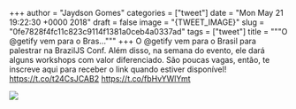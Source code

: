 
+++
author = "Jaydson Gomes"
categories = ["tweet"]
date = "Mon May 21 19:22:30 +0000 2018"
draft = false
image = "{TWEET_IMAGE}"
slug = "0fe7828f4fc11c823c9114f1381a0ceb4a0337ad"
tags = ["tweet"]
title = """O @getify vem para o Bras..."""
+++
O @getify vem para o Brasil para palestrar na BrazilJS Conf.
Além disso, na semana do evento, ele dará alguns workshops com valor diferenciado. São poucas vagas, então, te inscreve aqui para receber o link quando estiver disponível!
https://t.co/t24CsJCAB2 https://t.co/fbHvYWlYmt

![](/images/tweet-media/998645226997723136-DdvmOdjV4AA_ys5.jpg)